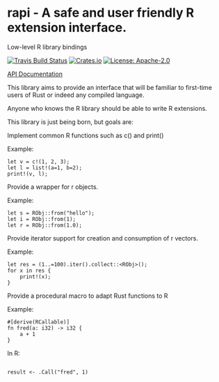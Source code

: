 # rapi - A safe and user friendly R extension interface.

Low-level R library bindings

[![Travis Build Status](https://api.travis-ci.org/extendr/rapi.svg?branch=master)](https://travis-ci.org/extendr/rapi)
[![Crates.io](http://meritbadge.herokuapp.com/rapi)](https://crates.io/crates/ndarray)
[![License: Apache-2.0](https://img.shields.io/crates/l/rustr.svg)](#License)

[API Documentation](https://extendr.github.io/rapi/master/rapi/index.html)

This library aims to provide an interface that will be familiar to
first-time users of Rust or indeed any compiled language.

Anyone who knows the R library should be able to write R extensions.

This library is just being born, but goals are:

Implement common R functions such as c() and print()

Example:

```
let v = c!(1, 2, 3);
let l = list!(a=1, b=2);
print!(v, l);
```

Provide a wrapper for r objects.

Example:

```
let s = RObj::from("hello");
let i = RObj::from(1);
let r = RObj::from(1.0);
```

Provide iterator support for creation and consumption of r vectors.

Example:

```
let res = (1..=100).iter().collect::<RObj>();
for x in res {
    print!(x);
}
```

Provide a procedural macro to adapt Rust functions to R

Example:

```
#[derive(RCallable)]
fn fred(a: i32) -> i32 {
    a + 1
}
```

In R:

```

result <- .Call("fred", 1)

```
